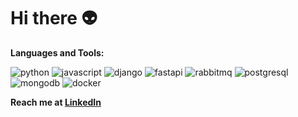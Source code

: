 # Hi there 👽

**Languages and Tools:**  

<div align="left">

  ![python](https://img.shields.io/static/v1?logo=python&label=&message=python&color=36465D&logoColor=AAA&style=flat-square&link=)
  ![javascript](https://img.shields.io/static/v1?logo=javascript&label=&message=javascript&color=36465D&logoColor=AAA&style=flat-square&link=)
  ![django](https://img.shields.io/static/v1?logo=django&label=&message=django&color=36465D&logoColor=AAA&style=flat-square&link=)
  ![fastapi](https://img.shields.io/static/v1?logo=fastapi&label=&message=fastapi&color=36465D&logoColor=AAA&style=flat-square&link=)
  ![rabbitmq](https://img.shields.io/static/v1?logo=rabbitmq&label=&message=rabbitmq&color=36465D&logoColor=AAA&style=flat-square&link=)
  ![postgresql](https://img.shields.io/static/v1?logo=postgresql&label=&message=postgresql&color=36465D&logoColor=AAA&style=flat-square&link=)
  ![mongodb](https://img.shields.io/static/v1?logo=mongodb&label=&message=mongodb&color=36465D&logoColor=AAA&style=flat-square&link=)
  ![docker](https://img.shields.io/static/v1?logo=docker&label=&message=docker&color=36465D&logoColor=AAA&style=flat-square)

  
**Reach me at [LinkedIn](https://www.linkedin.com/in/almassov/)**

</div>

#
